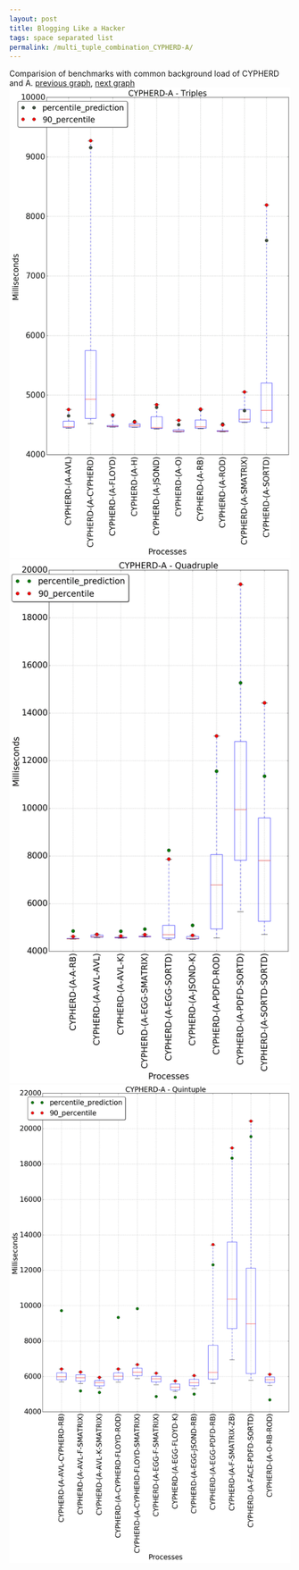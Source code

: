 ```yaml
---
layout: post
title: Blogging Like a Hacker
tags: space separated list
permalink: /multi_tuple_combination_CYPHERD-A/
---
```


Comparision of benchmarks with common background load of CYPHERD and A.
[previous graph](../multi_tuple_combination_CYPHERD-AVL/), [next graph](../multi_tuple_combination_CYPHERD-CYPHERD/)
![graph figure](./images/triple/CYPHERD/CYPHERD-A_box.png)![graph figure](./images/quadruple/CYPHERD/CYPHERD-A_box.png)![graph figure](./images/quintuple/CYPHERD/CYPHERD-A_box.png)